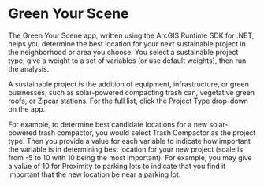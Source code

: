 # Green Your Scene

The Green Your Scene app, written using the ArcGIS Runtime SDK for .NET, helps you determine the best location for your next sustainable project in the neighborhood or area you choose. You select a sustainable project type, give a weight to a set of variables (or use default weights), then run the analysis. 

A sustainable project is the addition of equipment, infrastructure, or green businesses, such as solar-powered compacting trash can, vegetative green roofs, or Zipcar stations. For the full list, click the Project Type drop-down on the app.

For example, to determine best candidate locations for a new solar-powered trash compactor, you would select Trash Compactor as the project type. Then you provide a value for each variable to indicate how important the variable is in determining best location for your new project (scale is from -5 to 10 with 10 being the most important). For example, you may give a value of 10 for Proximity to parking lots to indicate that you find it important that the new location be near a parking lot. 

